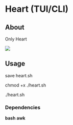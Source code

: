 # Heart (TUI/CLI)

## About

Only Heart

![](https://github.com/tagd-tagd/heart/blob/main/heart.png)

## Usage

save heart.sh

chmod +x ./heart.sh

./heart.sh

### Dependencies

**bash**
**awk**
